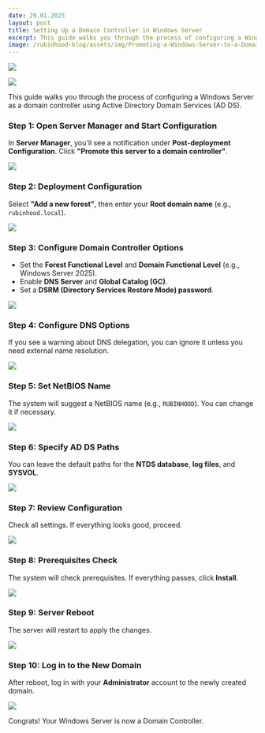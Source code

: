 ```yaml
---
date: 29.01.2025
layout: post
title: Setting Up a Domain Controller in Windows Server
excerpt: This guide walks you through the process of configuring a Windows Server as a domain controller using Active Directory Domain Services (AD DS).
image: /rubinhood-blog/assets/img/Promoting-a-Windows-Server-to-a-Domain-Controller/011.jpg
---
```




![](/rubinhood-blog/assets/img/Promoting-a-Windows-Server-to-a-Domain-Controller/011.jpg)

![](/rubinhood-blog/assets/img/Promoting-a-Windows-Server-to-a-Domain-Controller/012.jpg)

This guide walks you through the process of configuring a Windows Server as a domain controller using Active Directory Domain Services (AD DS).

### Step 1: Open Server Manager and Start Configuration

In **Server Manager**, you'll see a notification under **Post-deployment Configuration**. Click **"Promote this server to a domain controller"**.

![](/rubinhood-blog/assets/img/Promoting-a-Windows-Server-to-a-Domain-Controller/001.jpg)

### Step 2: Deployment Configuration

Select **"Add a new forest"**, then enter your **Root domain name** (e.g., `rubinhood.local`).

![](/rubinhood-blog/assets/img/Promoting-a-Windows-Server-to-a-Domain-Controller/002.jpg)

### Step 3: Configure Domain Controller Options

- Set the **Forest Functional Level** and **Domain Functional Level** (e.g., Windows Server 2025).
- Enable **DNS Server** and **Global Catalog (GC)**.
- Set a **DSRM (Directory Services Restore Mode) password**.

![](/rubinhood-blog/assets/img/Promoting-a-Windows-Server-to-a-Domain-Controller/003.jpg)

### Step 4: Configure DNS Options

If you see a warning about DNS delegation, you can ignore it unless you need external name resolution.

![](/rubinhood-blog/assets/img/Promoting-a-Windows-Server-to-a-Domain-Controller/004.jpg)

### Step 5: Set NetBIOS Name

The system will suggest a NetBIOS name (e.g., `RUBINHOOD`). You can change it if necessary.

![](/rubinhood-blog/assets/img/Promoting-a-Windows-Server-to-a-Domain-Controller/005.jpg)

### Step 6: Specify AD DS Paths

You can leave the default paths for the **NTDS database**, **log files**, and **SYSVOL**.

![](/rubinhood-blog/assets/img/Promoting-a-Windows-Server-to-a-Domain-Controller/006.jpg)

### Step 7: Review Configuration

Check all settings. If everything looks good, proceed.

![](/rubinhood-blog/assets/img/Promoting-a-Windows-Server-to-a-Domain-Controller/007.jpg)

### Step 8: Prerequisites Check

The system will check prerequisites. If everything passes, click **Install**.

![](/rubinhood-blog/assets/img/Promoting-a-Windows-Server-to-a-Domain-Controller/008.jpg)

### Step 9: Server Reboot

The server will restart to apply the changes.

![](/rubinhood-blog/assets/img/Promoting-a-Windows-Server-to-a-Domain-Controller/009.jpg)

### Step 10: Log in to the New Domain

After reboot, log in with your **Administrator** account to the newly created domain.

![](/rubinhood-blog/assets/img/Promoting-a-Windows-Server-to-a-Domain-Controller/010.jpg)  

Congrats! Your Windows Server is now a Domain Controller.
